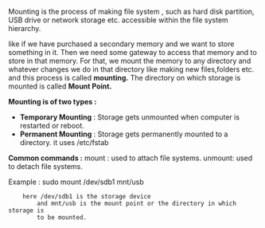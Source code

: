 Mounting is the process of making file system , such as hard disk partition, USB drive or network storage etc. accessible within the file system hierarchy.

like if we have purchased a secondary memory and we want to store something in it. Then we need some gateway to access that memory and to store in that memory. For that, we mount the memory to any directory and whatever changes we do in that directory like making new files,folders etc. and this process is called **mounting.**
The directory on which storage is mounted is called **Mount Point.** 

**Mounting is of two types :** 
- **Temporary Mounting** : Storage gets unmounted when computer is restarted or reboot.
- **Permanent Mounting** : Storage gets permanently mounted to a directory. it uses /etc/fstab

**Common commands :** 
mount : used to attach file systems.
unmount: used to detach file systems.

Example :  sudo mount /dev/sdb1   mnt/usb

		here /dev/sdb1 is the storage device 
			and mnt/usb is the mount point or the directory in which storage is  
			to be mounted.
	